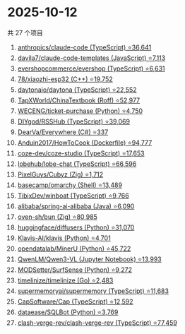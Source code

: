 # 2025-10-12

共 27 个项目

<!-- BEGIN GITHUB -->
<!-- 最后更新时间 2025-10-12 23:07:06 +0800 -->
1. [anthropics/claude-code (TypeScript) ⭐36,641](https://github.com/anthropics/claude-code)
1. [davila7/claude-code-templates (JavaScript) ⭐7,113](https://github.com/davila7/claude-code-templates)
1. [evershopcommerce/evershop (TypeScript) ⭐6,631](https://github.com/evershopcommerce/evershop)
1. [78/xiaozhi-esp32 (C++) ⭐19,752](https://github.com/78/xiaozhi-esp32)
1. [daytonaio/daytona (TypeScript) ⭐22,552](https://github.com/daytonaio/daytona)
1. [TapXWorld/ChinaTextbook (Roff) ⭐52,977](https://github.com/TapXWorld/ChinaTextbook)
1. [WECENG/ticket-purchase (Python) ⭐4,750](https://github.com/WECENG/ticket-purchase)
1. [DIYgod/RSSHub (TypeScript) ⭐39,069](https://github.com/DIYgod/RSSHub)
1. [DearVa/Everywhere (C#) ⭐337](https://github.com/DearVa/Everywhere)
1. [Anduin2017/HowToCook (Dockerfile) ⭐94,777](https://github.com/Anduin2017/HowToCook)
1. [coze-dev/coze-studio (TypeScript) ⭐17,653](https://github.com/coze-dev/coze-studio)
1. [lobehub/lobe-chat (TypeScript) ⭐66,596](https://github.com/lobehub/lobe-chat)
1. [PixelGuys/Cubyz (Zig) ⭐1,712](https://github.com/PixelGuys/Cubyz)
1. [basecamp/omarchy (Shell) ⭐13,489](https://github.com/basecamp/omarchy)
1. [TibixDev/winboat (TypeScript) ⭐9,766](https://github.com/TibixDev/winboat)
1. [alibaba/spring-ai-alibaba (Java) ⭐6,090](https://github.com/alibaba/spring-ai-alibaba)
1. [oven-sh/bun (Zig) ⭐80,985](https://github.com/oven-sh/bun)
1. [huggingface/diffusers (Python) ⭐31,070](https://github.com/huggingface/diffusers)
1. [Klavis-AI/klavis (Python) ⭐4,701](https://github.com/Klavis-AI/klavis)
1. [opendatalab/MinerU (Python) ⭐45,722](https://github.com/opendatalab/MinerU)
1. [QwenLM/Qwen3-VL (Jupyter Notebook) ⭐13,993](https://github.com/QwenLM/Qwen3-VL)
1. [MODSetter/SurfSense (Python) ⭐9,272](https://github.com/MODSetter/SurfSense)
1. [timelinize/timelinize (Go) ⭐2,483](https://github.com/timelinize/timelinize)
1. [supermemoryai/supermemory (TypeScript) ⭐11,683](https://github.com/supermemoryai/supermemory)
1. [CapSoftware/Cap (TypeScript) ⭐12,592](https://github.com/CapSoftware/Cap)
1. [dataease/SQLBot (Python) ⭐3,769](https://github.com/dataease/SQLBot)
1. [clash-verge-rev/clash-verge-rev (TypeScript) ⭐77,459](https://github.com/clash-verge-rev/clash-verge-rev)
<!-- END GITHUB -->